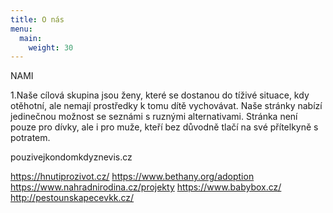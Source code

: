 ```yaml
---
title: O nás
menu:
  main:
    weight: 30
---
```


NAMI

1.Naše cílová skupina jsou ženy, které se dostanou do tíživé situace, kdy otěhotní, ale nemají prostředky k tomu dítě vychovávat. Naše stránky nabízí jedinečnou možnost se seznámi s ruznými alternativami. Stránka není pouze pro dívky, ale i pro muže, kteří bez důvodně tlačí na své přítelkyně s potratem. 

pouzivejkondomkdyznevis.cz


https://hnutiprozivot.cz/
https://www.bethany.org/adoption
https://www.nahradnirodina.cz/projekty
https://www.babybox.cz/ 
http://pestounskapecevkk.cz/






[Hugo]: https://gohugo.io
[VIKBA07]: https://is.muni.cz/predmet/phil/VIKBA07
[hugoDocs]: https://gohugo.io/documentation/
[qs]: https://gohugo.io/getting-started/quick-start/
